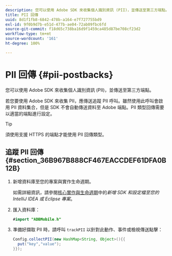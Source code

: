 ```yaml
---
description: 您可以使用 Adobe SDK 來收集個人識別資訊 (PII)，並傳送至第三方端點。
title: PII 回傳
uuid: 8d1f1fb8-6842-478b-a164-e7f727755bd9
exl-id: 9f0b9d7b-e51d-477b-ae04-72ab09fbc6fd
source-git-commit: f18d65c738ba16d9f1459ca485d87be708cf23d2
workflow-type: tm+mt
source-wordcount: '161'
ht-degree: 100%

---
```


# PII 回傳 {#pii-postbacks}

您可以使用 Adobe SDK 來收集個人識別資訊 (PII)，並傳送至第三方端點。

若您要使用 Adobe SDK 來收集 PII，應傳送追蹤 PII 呼叫。雖然使用此呼叫會啟用 PII 資料集合，但是 SDK 不會自動傳送資料至 Adobe 端點。PII 類型回傳需要以適當的端點進行設定。

>[!TIP]
>
>須使用支援 HTTPS 的端點才能使用 PII 回傳類型。

## 追蹤 PII 回傳 {#section_36B967B888CF467EACCDEF61DFA0B12B}

1. 新增資料庫至您的專案與實作生命週期。

   如需詳細資訊，請參閱[核心實作與生命週期](/help/android/getting-started/dev-qs.md)中的&#x200B;*新增 SDK 和設定檔至您的 IntelliJ IDEA 或 Eclipse 專案*。

1. 匯入資料庫：

   ```java
   #import "ADBMobile.h"
   ```

1. 準備好擷取 PII 時，請呼叫 `trackPII` 以針對此動作、事件或檢視傳送點擊：

   ```java
   Config.collectPII(new HashMap<String, Object>(){{
     put("key","value");
   }});
   ```
